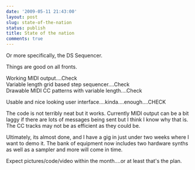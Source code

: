 ```yaml
---
date: '2009-05-11 21:43:00'
layout: post
slug: state-of-the-nation
status: publish
title: State of the nation
comments: true
---
```


Or more specifically, the DS Sequencer.  
  
Things are good on all fronts.  
  
Working MIDI output....Check  
Variable length grid based step sequencer....Check  
Drawable MIDI CC patterns with variable length....Check  
  
Usable and nice looking user interface....kinda....enough....CHECK  
  
The code is not terribly neat but it works. Currently MIDI output can be a bit laggy if there are lots of messages being sent but I think I know why that is. The CC tracks may not be as efficient as they could be.  
  
Ultimately, its almost done, and I have a gig in just under two weeks where I want to demo it. The bank of equipment now includes two hardware synths as well as a sampler and more will come in time.  
  
Expect pictures/code/video within the month....or at least that's the plan.
